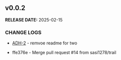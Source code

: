 ## v0.0.2

**RELEASE DATE:** 2025-02-15

### CHANGE LOGS


* <span style='color:skyblue;'>[ADH-2](https://jira.example.com/browse/ADH-2)</span> - remvoe readme for two

* ffe376e - Merge pull request #14 from sasi1278/trail


